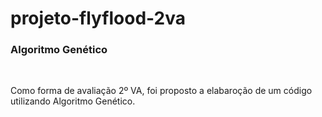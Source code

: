 # projeto-flyflood-2va

<h3> Algoritmo Genético </h3>
<br>
<p> Como forma de avaliação 2º VA, foi proposto a elabaroção de um código utilizando Algoritmo Genético.</P>
